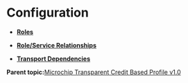 # Configuration

-   **[Roles](GUID-051BD359-0BDE-4360-A147-DD981F8072EE.md)**  

-   **[Role/Service Relationships](GUID-F8994C4E-EF19-4841-A2A1-D92A86AF9821.md)**  

-   **[Transport Dependencies](GUID-42233CC2-2806-428D-95E8-AD27D44CE5D5.md)**  


**Parent topic:**[Microchip Transparent Credit Based Profile v1.0](GUID-A1595ACB-6522-44A3-8CF5-5C6F04A32490.md)


